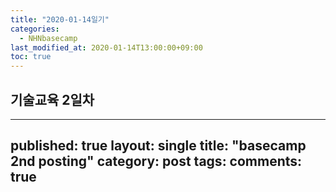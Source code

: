 ```yaml
---
title: "2020-01-14일기"
categories: 
  - NHNbasecamp
last_modified_at: 2020-01-14T13:00:00+09:00
toc: true
---
```

## 기술교육 2일차



---
published: true
layout: single
title: "basecamp 2nd posting"
category: post
tags:
comments: true
---
